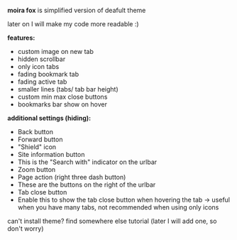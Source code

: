 **moira fox** is simplified version of deafult theme 

later on I will make my code more readable :)

**features:**
- custom image on new tab
- hidden scrollbar
- only icon tabs
- fading bookmark tab
- fading active tab
- smaller lines (tabs/ tab bar height)
- custom min max close buttons
- bookmarks bar show on hover

**additional settings (hiding):**
- Back button
- Forward button 
- "Shield" icon 
- Site information button 
- This is the "Search with" indicator on the urlbar 
- Zoom button
- Page action (right three dash button) 
- These are the buttons on the right of the urlbar 
- Tab close button
- Enable this to show the tab close button when hovering the tab -> useful when you have many tabs, not recommended when using only icons 

can't install theme? 
find somewhere else tutorial (later I will add one, so don't worry)
